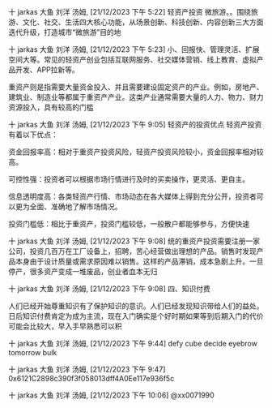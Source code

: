十 jarkas 大鱼 刘洋 汤姆, [21/12/2023 下午 5:22]
轻资产投资  微旅游。。围绕旅游、文化、社交、生活四大核心功能，从场景创新、科技创新、内容创新三大方面迭代升级，打造城市“微旅游”目的地

十 jarkas 大鱼 刘洋 汤姆, [21/12/2023 下午 5:23]
小、回报快、管理灵活、扩展空间大等。常见的轻资产创业包括互联网服务、社交媒体营销、线上教育、虚拟产品开发、APP拉新等。

重资产则是指需要大量资金投入、并且需要建设固定资产的产业。例如，房地产、建筑业、制造业等都属于重资产产业。这类产业通常需要大量的人力、物力、财力资源投入，具有较高的门槛

十 jarkas 大鱼 刘洋 汤姆, [21/12/2023 下午 9:05]
轻资产的投资优点
轻资产投资有着以下优点：

资金回报率高：相对于重资产投资风险，轻资产投资风险较小，资金回报率相对较高。

可控性强：投资者可以根据市场行情进行及时的买卖操作，更灵活、更自主。

信息透明度高：各类轻资产行情、市场动态在各大媒体上得到充分公开，投资者可以更为全面、准确地了解市场情况。

投资门槛低：相比于重资产，投资门槛较低，一般散户都能够参与，方便快速

十 jarkas 大鱼 刘洋 汤姆, [21/12/2023 下午 9:08]
统的重资产投资需要注册一家公司，投资几百万在工厂设备上，招聘，苦心经营做出理想的产品。销售时发现产品本身由于设计质量或需求原因难以销售。这样的产品滞销，成本急剧上升。一旦停产，很多资产变成一堆废品，创业者血本无归

十 jarkas 大鱼 刘洋 汤姆, [21/12/2023 下午 9:08]
四、知识付费

人们已经开始尊重知识有了保护知识的意识。人们已经发现知识带给人们的益处。日后知识付费肯定为成为主流，现在入门确实是个好时期如果等到后期入门的代价可能会比较大，早入手早熟悉可以积

十 jarkas 大鱼 刘洋 汤姆, [21/12/2023 下午 9:44]
defy cube decide eyebrow tomorrow bulk

十 jarkas 大鱼 刘洋 汤姆, [21/12/2023 下午 9:47]
0x6121C2898c390f3f058013dff4A0Ee117e936f5c

十 jarkas 大鱼 刘洋 汤姆, [21/12/2023 下午 10:06]
@xx0071990
